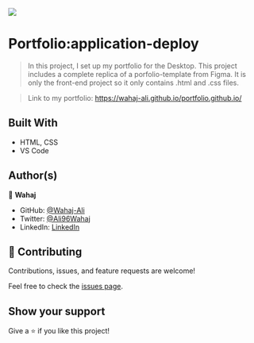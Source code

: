 
![](https://img.shields.io/badge/Microverse-blueviolet)

# Portfolio:application-deploy

> In this project, I set up my portfolio for the Desktop. This project includes a complete replica of a porfolio-template from Figma. It is only the front-end project so it only contains .html and .css files.

> Link to my portfolio: https://wahaj-ali.github.io/portfolio.github.io/


## Built With

- HTML, CSS
- VS Code



## Author(s)

👤 **Wahaj**

- GitHub: [@Wahaj-Ali](https://github.com/Wahaj-Ali)
- Twitter: [@Ali96Wahaj](https://twitter.com/Ali96Wahaj)
- LinkedIn: [LinkedIn](https://www.linkedin.com/in/wahaj-ali-82b9b1164)



## 🤝 Contributing

Contributions, issues, and feature requests are welcome!

Feel free to check the [issues page](https://github.com/Wahaj-Ali/Portfolio-Desktop-Version/issues).

## Show your support

Give a ⭐️ if you like this project!




